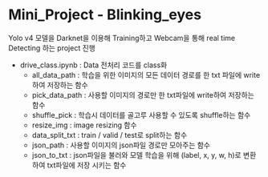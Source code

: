 # Mini_Project - Blinking_eyes

Yolo v4 모델을 Darknet을 이용해 Training하고 Webcam을 통해 real time Detecting 하는 project 진행

- drive_class.ipynb : Data 전처리 코드를 class화
  - all_data_path : 학습을 위한 이미지의 모든 데이터 경로를 한 txt 파일에 write하여 저장하는 함수
  - pick_data_path : 사용할 이미지의 경로만 한 txt파일에 write하여 저장하는 함수
  - shuffle_pick : 학습시 데이터를 골고루 사용할 수 있도록 shuffle하는 함수
  - resize_img : image resizing 함수
  - data_split_txt : train / valid / test로 split하는 함수
  - json_path : 사용할 이미지의 json파일 경로만 모아주는 함수
  - json_to_txt : json파일을 불러와 모델 학습을 위해 (label, x, y, w, h)로 변환하여 txt파일에 저장 시키는 함수
